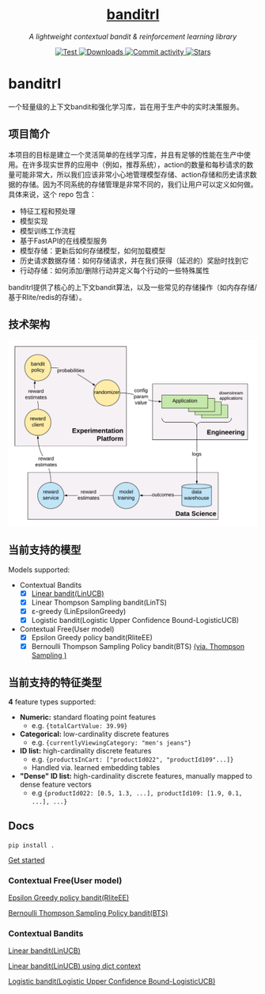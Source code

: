 <h1 align="center"><a href="https://github.com/AlgoLink/banditrl">banditrl</a></h1>
<p align="center">
    <em>A lightweight contextual bandit &amp; reinforcement learning library</em>
</p>
<p align="center">
    <a href="https://img.shields.io/github/checks-status/AlgoLink/banditrl/main" target="_blank">
        <img src="https://img.shields.io/github/checks-status/AlgoLink/banditrl/main" alt="Test">
    </a>
    <a href="https://img.shields.io/github/downloads/AlgoLink/banditrl/total" target="_blank">
        <img src="https://img.shields.io/github/downloads/AlgoLink/banditrl/total" alt="Downloads">
    </a>
    <a href="https://img.shields.io/github/commit-activity/w/AlgoLink/banditrl" target="_blank">
        <img src="https://img.shields.io/github/commit-activity/w/AlgoLink/banditrl" alt="Commit activity">
    </a>
    <a href="https://img.shields.io/github/stars/AlgoLink/banditrl?style=social" target="_blank">
        <img src="https://img.shields.io/github/stars/AlgoLink/banditrl?style=social" alt="Stars">
    </a>
</p>

# banditrl
一个轻量级的上下文bandit和强化学习库，旨在用于生产中的实时决策服务。

## 项目简介
本项目的目标是建立一个灵活简单的在线学习库，并且有足够的性能在生产中使用。在许多现实世界的应用中（例如，推荐系统），action的数量和每秒请求的数量可能非常大，所以我们应该非常小心地管理模型存储、action存储和历史请求数据的存储。因为不同系统的存储管理是非常不同的，我们让用户可以定义如何做。
具体来说，这个 repo 包含：

- 特征工程和预处理
- 模型实现
- 模型训练工作流程
- 基于FastAPI的在线模型服务
- 模型存储：更新后如何存储模型，如何加载模型
- 历史请求数据存储：如何存储请求，并在我们获得（延迟的）奖励时找到它
- 行动存储：如何添加/删除行动并定义每个行动的一些特殊属性

banditrl提供了核心的上下文bandit算法，以及一些常见的存储操作（如内存存储/基于Rlite/redis的存储）。

## 技术架构
<img src="resources/art.png">

## 当前支持的模型

Models supported:

- Contextual Bandits
  - [x] [Linear bandit(LinUCB)](https://dl.acm.org/doi/abs/10.1145/1772690.1772758)
  - [x] Linear Thompson Sampling bandit(LinTS)
  - [x] ε-greedy (LinEpsilonGreedy)
  - [x] Logistic bandit(Logistic Upper Confidence Bound-LogisticUCB)
- Contextual Free(User model)
  - [x] Epsilon Greedy policy bandit(RliteEE)
  - [x] Bernoulli Thompson Sampling Policy bandit(BTS) [(via. Thompson Sampling
)](https://towardsdatascience.com/thompson-sampling-fc28817eacb8)

## 当前支持的特征类型

<b>4</b> feature types supported:
* <b>Numeric:</b> standard floating point features
  * e.g. `{totalCartValue: 39.99}`
* <b>Categorical:</b> low-cardinality discrete features
  * e.g. `{currentlyViewingCategory: "men's jeans"}`
* <b>ID list:</b> high-cardinality discrete features
  * e.g. `{productsInCart: ["productId022", "productId109"...]}`
  * Handled via. learned embedding tables
* <b>"Dense" ID list:</b> high-cardinality discrete features, manually mapped to dense feature vectors
  * e.g `{productId022: [0.5, 1.3, ...], productId109: [1.9, 0.1, ...], ...}`

## Docs

```
pip install .
```

[Get started](DOCS.md)

### Contextual Free(User model)

[Epsilon Greedy policy bandit(RliteEE)](docs/rliteee.md)

[Bernoulli Thompson Sampling Policy bandit(BTS)](docs/bts.md)

### Contextual Bandits
[Linear bandit(LinUCB)](docs/linucb_array.md)

[Linear bandit(LinUCB) using dict context](docs/linucb_dict.md)

[Logistic bandit(Logistic Upper Confidence Bound-LogisticUCB)](docs/logistic_ucb.md)